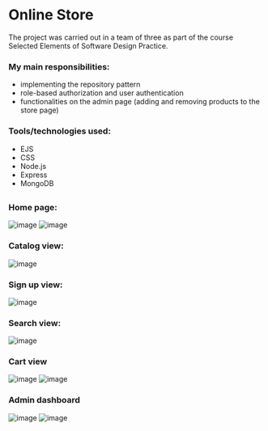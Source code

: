 # Online Store
 The project was carried out in a team of three as part of the course Selected Elements of Software Design Practice. 

### My main responsibilities:
 - implementing the repository pattern 
 - role-based authorization and user authentication
 - functionalities on the admin page (adding and removing products to the store page)
 
 ### Tools/technologies used:
 - EJS
 - CSS
 - Node.js
 - Express
 - MongoDB

## 
### Home page:
![image](https://github.com/julgitt/Online-Store/assets/95649808/edf7cba7-aff2-443d-ac14-563bb45dfcf6)
![image](https://github.com/julgitt/Online-Store/assets/95649808/ffed6398-c6ec-44a2-985f-2192b1fd10e4)
### Catalog view:
![image](https://github.com/julgitt/Online-Store/assets/95649808/bb304f35-8b73-4e23-859a-63ec29924944)
### Sign up view:
![image](https://github.com/julgitt/Online-Store/assets/95649808/d3abe695-f743-4988-abe3-c00708b6c9b7)
### Search view:
![image](https://github.com/julgitt/Online-Store/assets/95649808/7134e07b-11d0-49e3-ace1-8a1e3e033e1c)
### Cart view
![image](https://github.com/julgitt/Online-Store/assets/95649808/2b4911c5-b7b5-41c3-be74-e030770da89e)
![image](https://github.com/julgitt/Online-Store/assets/95649808/2a6b8349-6ec1-4713-8c61-71fafff41998)
### Admin dashboard
![image](https://github.com/julgitt/Online-Store/assets/95649808/5d490b9b-df73-4506-b830-ace69acda769)
![image](https://github.com/julgitt/Online-Store/assets/95649808/f9c8d710-0571-49e6-8be3-fe91e7caa51d)
